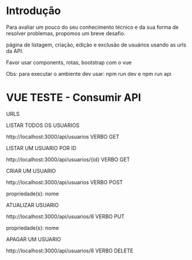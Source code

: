 # Introdução
Para avaliar um pouco do seu conhecimento técnico e da sua forma de resolver problemas, propomos um breve desafio.

página de listagem, criação, edição e exclusão de usuários usando as urls da API.

Favor usar components, rotas, bootstrap com o vue  

Obs: para executar o ambiente dev usar: npm run dev e npm run api




# VUE TESTE - Consumir API

URLS

LISTAR TODOS OS USUARIOS

http://localhost:3000/api/usuarios VERBO GET


LISTAR UM USUARIO POR ID

http://localhost:3000/api/usuarios/{id} VERBO GET


CRIAR UM USUARIO

http://localhost:3000/api/usuarios VERBO POST

propriedade(s): nome


ATUALIZAR USUARIO

http://localhost:3000/api/usuarios/6 VERBO PUT

propriedade(s): nome


APAGAR UM USUARIO

http://localhost:3000/api/usuarios/6 VERBO DELETE




 

